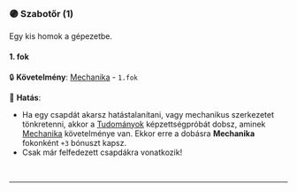 ### 🟣 Szabotőr (1)

Egy kis homok a gépezetbe.

#### 1. fok

🔒 **Követelmény**: [Mechanika](mechanika.md) - `1.fok`

🌟 **Hatás**:
- Ha egy csapdát akarsz hatástalanítani, vagy mechanikus szerkezetet tönkretenni, akkor a [Tudományok](../kepzettsegek.tudomanyos/tudomanyok.md)  képzettségpróbát dobsz, aminek [Mechanika](mechanika.md) követelménye van. Ekkor erre a dobásra **Mechanika** fokonként `+3` bónuszt kapsz.
- Csak már felfedezett csapdákra vonatkozik!

<br />

---
